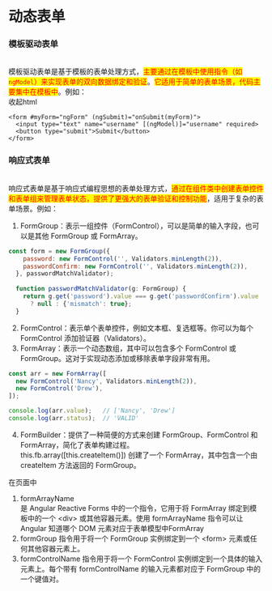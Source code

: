# 动态表单

### **模板驱动表单**

\
模板驱动表单是基于模板的表单处理方式，<mark style="color:red;">主要通过在模板中使用指令（如</mark> <mark style="color:red;"></mark><mark style="color:red;">`ngModel`</mark><mark style="color:red;">）来实现表单的双向数据绑定和验证</mark>。<mark style="color:red;">它适用于简单的表单场景，代码主要集中在模板中</mark>。例如：\
收起html

```
<form #myForm="ngForm" (ngSubmit)="onSubmit(myForm)">
  <input type="text" name="username" [(ngModel)]="username" required>
  <button type="submit">Submit</button>
</form>
```

### **响应式表单**

\
响应式表单是基于响应式编程思想的表单处理方式，<mark style="color:red;">通过在组件类中创建表单控件和表单组来管理表单状态，提供了更强大的表单验证和控制功能</mark>，适用于复杂的表单场景。例如：

1. FormGroup：表示一组控件（FormControl），可以是简单的输入字段，也可以是其他 FormGroup 或 FormArray。

```javascript
const form = new FormGroup({
    password: new FormControl('', Validators.minLength(2)),
    passwordConfirm: new FormControl('', Validators.minLength(2)),
  }, passwordMatchValidator);
  
  function passwordMatchValidator(g: FormGroup) {
    return g.get('password').value === g.get('passwordConfirm').value
      ? null : {'mismatch': true};
  }
```

2. FormControl：表示单个表单控件，例如文本框、复选框等。你可以为每个 FormControl 添加验证器（Validators）。
3. &#x20;FormArray：表示一个动态数组，其中可以包含多个 FormControl 或 FormGroup。这对于实现动态添加或移除表单字段非常有用。

```javascript
const arr = new FormArray([
  new FormControl('Nancy', Validators.minLength(2)),
  new FormControl('Drew'),
]);

console.log(arr.value);   // ['Nancy', 'Drew']
console.log(arr.status);  // 'VALID'

```

4. FormBuilder：提供了一种简便的方式来创建 FormGroup、FormControl 和 FormArray，简化了表单构建过程。\
   this.fb.array(\[this.createItem()]) 创建了一个 FormArray，其中包含一个由 createItem 方法返回的 FormGroup。

在页面中

1. formArrayName\
   是 Angular Reactive Forms 中的一个指令，它用于将 FormArray 绑定到模板中的一个 \<div> 或其他容器元素。使用 formArrayName 指令可以让 Angular 知道哪个 DOM 元素对应于表单模型中FormArray
2. formGroup 指令用于将一个 FormGroup 实例绑定到一个 \<form> 元素或任何其他容器元素上。
3. formControlName 指令用于将一个 FormControl 实例绑定到一个具体的输入元素上。每个带有 formControlName 的输入元素都对应于 FormGroup 中的一个键值对。
